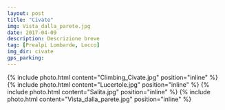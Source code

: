 ```yaml
---
layout: post
title: "Civate"
img: Vista_dalla_parete.jpg
date: 2017-04-09
description: Descrizione breve
tag: [Prealpi Lombarde, Lecco]
img_dir: civate
gps_parking:
---
```

<div>
{% include photo.html content="Climbing_Civate.jpg" position="inline" %}
{% include photo.html content="Lucertole.jpg" position="inline" %}
{% include photo.html content="Salita.jpg" position="inline" %}
{% include photo.html content="Vista_dalla_parete.jpg" position="inline" %}
</div>
